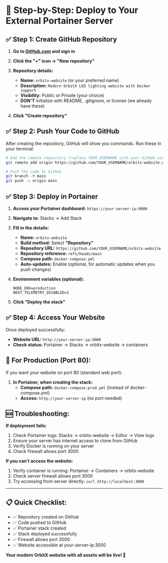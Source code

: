 # 🚀 Step-by-Step: Deploy to Your External Portainer Server

## ✅ **Step 1: Create GitHub Repository**

1. **Go to [GitHub.com](https://github.com) and sign in**
2. **Click the "+" icon → "New repository"**
3. **Repository details:**
   - **Name:** `orbitx-website` (or your preferred name)
   - **Description:** `Modern OrbitX LED lighting website with Docker support`
   - **Visibility:** Public or Private (your choice)
   - **DON'T** initialize with README, .gitignore, or license (we already have these)

4. **Click "Create repository"**

## ✅ **Step 2: Push Your Code to GitHub**

After creating the repository, GitHub will show you commands. Run these in your terminal:

```bash
# Add the remote repository (replace YOUR_USERNAME with your GitHub username)
git remote add origin https://github.com/YOUR_USERNAME/orbitx-website.git

# Push the code to GitHub
git branch -M main
git push -u origin main
```

## ✅ **Step 3: Deploy in Portainer**

1. **Access your Portainer dashboard:** `https://your-server-ip:9000`

2. **Navigate to:** Stacks → Add Stack

3. **Fill in the details:**
   - **Name:** `orbitx-website`
   - **Build method:** Select **"Repository"**
   - **Repository URL:** `https://github.com/YOUR_USERNAME/orbitx-website`
   - **Repository reference:** `refs/heads/main`
   - **Compose path:** `docker-compose.yml`
   - **Auto-updates:** Enable (optional, for automatic updates when you push changes)

4. **Environment variables (optional):**
   ```
   NODE_ENV=production
   NEXT_TELEMETRY_DISABLED=1
   ```

5. **Click "Deploy the stack"**

## ✅ **Step 4: Access Your Website**

Once deployed successfully:
- **Website URL:** `http://your-server-ip:3000`
- **Check status:** Portainer → Stacks → orbitx-website → containers

## 🔄 **For Production (Port 80):**

If you want your website on port 80 (standard web port):

1. **In Portainer, when creating the stack:**
   - **Compose path:** `docker-compose.prod.yml` (instead of docker-compose.yml)
   - **Access:** `http://your-server-ip` (no port needed)

## 🆘 **Troubleshooting:**

**If deployment fails:**
1. Check Portainer logs: Stacks → orbitx-website → Editor → View logs
2. Ensure your server has internet access to clone from GitHub
3. Verify Docker is running on your server
4. Check firewall allows port 3000

**If you can't access the website:**
1. Verify container is running: Portainer → Containers → orbitx-website
2. Check server firewall allows port 3000
3. Try accessing from server directly: `curl http://localhost:3000`

---

## 📋 **Quick Checklist:**

- ✅ Repository created on GitHub
- ✅ Code pushed to GitHub 
- ✅ Portainer stack created
- ✅ Stack deployed successfully
- ✅ Firewall allows port 3000
- ✅ Website accessible at your-server-ip:3000

**Your modern OrbitX website with all assets will be live! 🎉**
